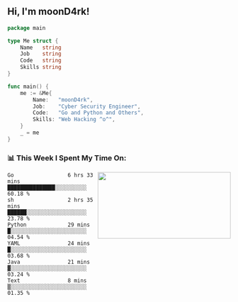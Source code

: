 <h2> Hi, I'm moonD4rk!</h2>

```go
package main

type Me struct {
	Name   string
	Job    string
	Code   string
	Skills string
}

func main() {
	me := &Me{
		Name:   "moonD4rk",
		Job:    "Cyber Security Engineer",
		Code:   "Go and Python and Others",
		Skills: "Web Hacking ^o^",
	}
	_ = me
}
```

<h3>📊 This Week I Spent My Time On:</h3>
<img align='right' src="https://github-readme-stats.vercel.app/api?username=moond4rk&show_icons=true&theme=radical", width="300" height="150">

<!--START_SECTION:waka-->

```text
Go                 6 hrs 33 mins   ███████████████░░░░░░░░░░   60.18 %
sh                 2 hrs 35 mins   ██████░░░░░░░░░░░░░░░░░░░   23.78 %
Python             29 mins         █░░░░░░░░░░░░░░░░░░░░░░░░   04.54 %
YAML               24 mins         █░░░░░░░░░░░░░░░░░░░░░░░░   03.68 %
Java               21 mins         ▓░░░░░░░░░░░░░░░░░░░░░░░░   03.24 %
Text               8 mins          ▒░░░░░░░░░░░░░░░░░░░░░░░░   01.35 %
```

<!--END_SECTION:waka-->

